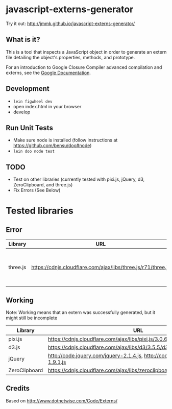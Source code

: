 # javascript-externs-generator
Try it out: http://jmmk.github.io/javascript-externs-generator/

## What is it?
This is a tool that inspects a JavaScript object in order to generate an extern file detailing the object's properties, methods, and prototype.

For an introduction to Google Closure Compiler advanced compilation and externs, see the [Google Documentation](https://developers.google.com/closure/compiler/docs/api-tutorial3).

## Development
* `lein figwheel dev`
* open index.html in your browser
* develop

## Run Unit Tests
* Make sure node is installed (follow instructions at https://github.com/bensu/doo#node)
* `lein doo node test`

## TODO
* Test on other libraries (currently tested with pixi.js, jQuery, d3, ZeroClipboard, and three.js)
* Fix Errors (See Below)

# Tested libraries

## Error
| Library | URL | Problem
|---------|-----|--------
| three.js| https://cdnjs.cloudflare.com/ajax/libs/three.js/r71/three.js|`Uncaught TypeError: Cannot read property 'order' of undefined`

## Working
Note: Working means that an extern was successfully generated, but it might still be incomplete

| Library | URL
|---------|----
| pixi.js | https://cdnjs.cloudflare.com/ajax/libs/pixi.js/3.0.6/pixi.js
| d3.js   | https://cdnjs.cloudflare.com/ajax/libs/d3/3.5.5/d3.js
| jQuery  | http://code.jquery.com/jquery-2.1.4.js, http://code.jquery.com/jquery-1.9.1.js
| ZeroClipboard | https://cdnjs.cloudflare.com/ajax/libs/zeroclipboard/2.2.0/ZeroClipboard.js

## Credits
Based on http://www.dotnetwise.com/Code/Externs/
